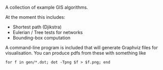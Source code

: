 A collection of example GIS algorithms.

At the moment this includes:
- Shortest path (Djikstra)
- Eulerian / Tree tests for networks
- Bounding-box computation


A command-line program is included that will generate Graphviz files for visualisation. You can produce pdfs from these with something like

```fish
for f in gen/*.dot; dot -Tpng $f > $f.png; end
```